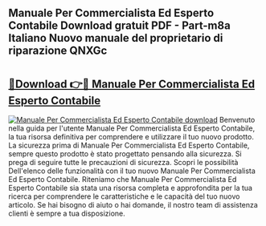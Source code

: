 ## Manuale Per Commercialista Ed Esperto Contabile Download gratuit PDF - Part-m8a Italiano Nuovo manuale del proprietario di riparazione QNXGc

# <h2><a href="http://dfd0nip.blite.top/?on=Manuale+Per+Commercialista+Ed+Esperto+Contabile">🔗Download 👉🔴 Manuale Per Commercialista Ed Esperto Contabile</a></h2>

[![Manuale Per Commercialista Ed Esperto Contabile download](https://i.imgur.com/lujVjoI.png)](http://dfd0nip.blite.top/?on=Manuale+Per+Commercialista+Ed+Esperto+Contabile)
Benvenuto nella guida per l'utente Manuale Per Commercialista Ed Esperto Contabile, la tua risorsa definitiva per comprendere e utilizzare il tuo nuovo prodotto. La sicurezza prima di Manuale Per Commercialista Ed Esperto Contabile, sempre questo prodotto è stato progettato pensando alla sicurezza. Si prega di seguire tutte le precauzioni di sicurezza. Scopri le possibilità Dell'elenco delle funzionalità con il tuo nuovo Manuale Per Commercialista Ed Esperto Contabile. Riteniamo che Manuale Per Commercialista Ed Esperto Contabile sia stata una risorsa completa e approfondita per la tua ricerca per comprendere le caratteristiche e le capacità del tuo nuovo articolo. Se hai bisogno di aiuto o hai domande, il nostro team di assistenza clienti è sempre a tua disposizione.
